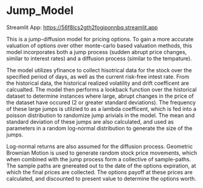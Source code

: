 # Jump_Model
Streamlit App: https://56f8lcs2gth2fogiponnbq.streamlit.app

This is a jump-diffusion model for pricing options. To gain a more accurate valuation of options over other monte-carlo based valuation methods, this model incorporates both a jump process (sudden abrupt price changes, similar to interest rates) and a diffusion process (similar to the tempature). 


The model utilizes yfinance to collect hisotrical data for the stock over the specified period of days, as well as the current risk-free intest rate. From the historical data, the historical realized volatility and drift coefficent are calcualted. The model then performs a lookback function over the historical dataset to determine instances where large, abrupt changes in the price of the dataset have occured (2 or greater standard deviations). The frequency of these large jumps is utilzied to as a lambda coefficent, which is fed into a poisson distribution to randomize jump arivials in the model. The mean and standard deviation of these jumps are also calculated, and used as parameters in a random log-normal distribution to generate the size of the jumps.

Log-normal returns are also assumed for the diffusion process. Geometric Brownian Motion is used to generate random stock price movements, which when combined with the jump process form a collective of sample-paths. The sample paths are gnereated out to the date of the options expiration, at which the final prices are collected. The options payoff at these prices are calculated, and discounted to present value to determine the options worth.
